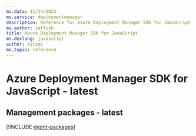 ```yaml
---
ms.data: 11/14/2022
ms.service: deploymentmanager
description: Reference for Azure Deployment Manager SDK for JavaScript
ms.author: jeffish
title: Azure Deployment Manager SDK for JavaScript
ms.devlang: javascript
author: xirzec
ms.topic: reference
---
```

# Azure Deployment Manager SDK for JavaScript - latest

## Management packages - latest
[!INCLUDE [mgmt-packages](deployment-manager-mgmt-index.md)]